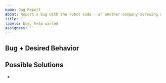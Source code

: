 ```yaml
---
name: Bug Report
about: Report a bug with the robot code - or another company screwing us over
title: ''
labels: bug, help wanted
assignees: ''
---
```

## Bug + Desired Behavior


## Possible Solutions
- 
